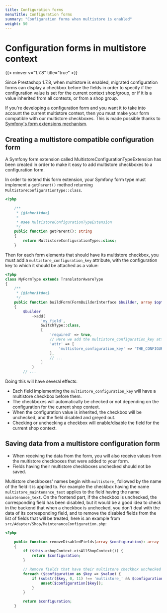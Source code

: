 ```yaml
---
title: Configuration forms
menuTitle: Configuration forms
summary: "Configuration forms when multistore is enabled"
weight: 50
---
```


# Configuration forms in multistore context
{{< minver v="1.7.8" title="true" >}}

Since Prestashop 1.7.8, when multistore is enabled, migrated configuration forms can display a checkbox before the fields in order to specify if the configuration value is set for the current context shop/group, or if it is a value inherited from all contexts, or from a shop group.

If you're developing a configuration form and you want it to take into account the current multistore context, then you must make your form compatible with our multistore checkboxes. This is made possible thanks to [Symfony's form extensions mechanism](https://symfony.com/doc/3.4/form/create_form_type_extension.html).



## Creating a multistore compatible configuration form

A Symfony form extension called MultistoreConfigurationTypeExtension has been created in order to make it easy to add multistore checkboxes to a configuration form.

In order to extend this form extension, your Symfony form type must implement a `getParent()` method returning `MultistoreConfigurationType::class`.

```php
<?php

    /**
     * {@inheritdoc}
     *
     * @see MultistoreConfigurationTypeExtension
     */
    public function getParent(): string
    {
        return MultistoreConfigurationType::class;
    }
```

Then for each form elements that should have its multistore checkbox, you must add a `multistore_configuration_key` attribute, with the configuration key to which it should be attached as a value:

```php
<?php
class MyFormType extends TranslatorAwareType
{
    /**
     * {@inheritdoc}
     */
    public function buildForm(FormBuilderInterface $builder, array $options)
    {
        $builder
            ->add(
                'my_field',
                SwitchType::class,
                [
                    'required' => true,
                    // Here we add the multistore_configuration_key attribute with the configuration key it is linked to.
                    'attr' => [
                        'multistore_configuration_key' => 'THE_CONFIGURATION_KEY',
                    ],
                    // ...
                ]
            )
        // ...

```

Doing this will have several effects:

- Each field implementing the `multistore_configuration_key` will have a multistore checkbox before them.
- The checkboxes will automatically be checked or not depending on the configuration for the current shop context.
- When the configuration value is inherited, the checkbox will be unchecked, and the field disabled and greyed out.
- Checking or unchecking a checkbox will enable/disable the field for the current shop context.


## Saving data from a multistore configuration form

- When receiving the data from the form, you will also receive values from the multistore checkboxes that were added to your form.
- Fields having their multistore checkboxes unchecked should not be saved.

Multistore checkboxes' names begin with `multistore_` followed by the name of the field it is applied to. For example the checkbox having the name `multistore_maintenance_text` applies to the field having the name `maintenance_text`. On the frontend part, if the checkbox is unchecked, the corresponding field has been disabled, but it would be a good idea to check in the backend that when a checkbox is unchecked, you don't deal with the data of its corresponding field, and to remove the disabled fields from the list of fields that will be treated, here is an example from `src/Adapter/Shop/MaintenanceConfiguration.php`:

```php
<?php

    public function removeDisabledFields(array $configuration): array
    {
        if ($this->shopContext->isAllShopContext()) {
            return $configuration;
        }

        // Remove fields that have their multistore checkbox unchecked
        foreach ($configuration as $key => $value) {
            if (substr($key, 0, 11) !== 'multistore_' && $configuration['multistore_' . $key] !== true) {
                unset($configuration[$key]);
            }
        }

        return $configuration;
    }
````
